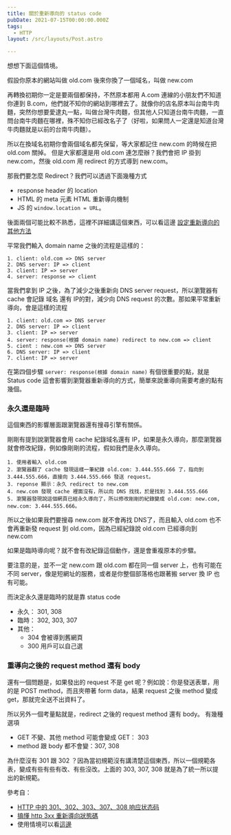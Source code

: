 ```yaml
---
title: 關於重新導向的 status code
pubDate: 2021-07-15T00:00:00.000Z
tags:
  - HTTP
layout: /src/layouts/Post.astro

---
```

想想下面這個情境。

假設你原本的網站叫做 old.com
後來你換了一個域名，叫做 new.com

再轉換初期你一定是要兩個都保持，不然原本都用 A.com 連線的小朋友們不知道你連到 B.com，他們就不知你的網站到哪裡去了。就像你的店名原本叫台南牛肉麵，突然你想要愛逮丸一點，叫做台灣牛肉麵，但其他人只知道台南牛肉麵，一直問台南牛肉麵在哪裡，殊不知你已經改名子了（好啦，如果問人一定還是知道台灣牛肉麵就是以前的台南牛肉麵）。

所以在換域名初期你會兩個域名都先保留，等大家都記住 new.com 的時候在把 old.com 關掉。
但是大家都還是用 old.com 連怎麼辦？我們會把 IP 掛到 new.com，然後 old.com 用 redirect 的方式導到 new.com。

那我們要怎麼 Redirect？我們可以透過下面幾種方式

- response header 的 location
- HTML 的 meta 元素 HTML 重新導向機制
- JS 的 `window.location = URL`。

後面兩個可能比較不熟悉，這裡不詳細講這個東西，可以看這邊 [設定重新導向的其他方法](https://developer.mozilla.org/zh-CN/docs/Web/HTTP/Redirections#%E8%AE%BE%E5%AE%9A%E9%87%8D%E5%AE%9A%E5%90%91%E6%98%A0%E5%B0%84%E7%9A%84%E5%85%B6%E4%BB%96%E6%96%B9%E6%B3%95)


平常我們輸入 domain name 之後的流程是這樣的：

```
1. client: old.com => DNS server
2. DNS server: IP => client
3. client: IP => server 
4. server: response => client
```

當我們拿到 IP 之後，為了減少之後重新向 DNS server request，所以瀏覽器有 cache 會記錄 域名 還有 IP的對，減少向 DNS request 的次數。那如果平常重新導向，會是這樣的流程

```
1. client: old.com => DNS server
2. DNS server: IP => client
3. client: IP => server 
4. server: response(根據 domain name) redirect to new.com => client
5. cient : new.com => DNS server
6. DNS server: IP => client
7. client: IP => server
```
在第四個步驟 `server: response(根據 domain name)` 有個很重要的點，就是 Status code 這會影響到瀏覽器重新導向的方式，簡單來說重導向需要考慮的點有幾個。

### 永久還是臨時
這個東西的影響層面跟瀏覽器還有搜尋引擎有關係。

剛剛有提到說瀏覽器會用 cache 紀錄域名還有 IP，如果是永久導向，那麼瀏覽器就會修改紀錄，例如像剛剛的流程，假如我們是永久導向。
```
1. 使用者輸入 old.com
2. 瀏覽器翻了 cache 發現這樣一筆紀錄 old.com: 3.444.555.666 了，指向到 3.444.555.666，直接向 3.444.555.666 發送 request。
3. reponse 顯示：永久 redirect to new.com 
4. new.com 發現 cache 裡面沒有，所以向 DNS 找找，於是找到 3.444.555.666
5. 瀏覽器發現說這個網頁已經永久導向了，所以修改剛剛的紀錄變成 old.com: new.com, new.com: 3.444.555.666。
```

所以之後如果我們要搜尋 new.com 就不會再找 DNS了，而且輸入 old.com 也不會再重新發 request 到 old.com，因為已經紀錄說 old.com 已經導向到 new.com

如果是臨時導向呢？就不會有改紀錄這個動作，還是會重複原本的步驟。

要注意的是，並不一定 new.com 跟 old.com 都在同一個 server 上，也有可能在不同 server，像是短網址的服務，或者是你整個部落格也跟著搬 server 換 IP 也有可能。

而決定永久還是臨時的就是靠 status code

- 永久： 301, 308
- 臨時： 302, 303, 307
- 其他：
  - 304 會被導到舊網頁
  - 300 用戶可以自己選

### 重導向之後的 request method 還有 body
還有一個問題是，如果發出的 request 不是 get 呢？例如說：你是發送表單，用的是 POST method，而且夾帶著 form data，結果 request 之後 method 變成 get，那就完全送不出資料了。

所以另外一個考量點就是，redirect 之後的 request method 還有 body。
有幾種選項

- GET 不變、其他 method 可能會變成 GET： 303
- method 跟 body 都不會變：307, 308

為什麼沒有 301 跟 302 ？因為當初規範沒有講清楚這個東西，所以一個規範各表，變成有些有些有改、有些沒改。上面的 303, 307, 308 就是為了統一所以提出的新規範。

參考自：

- [HTTP 中的 301、302、303、307、308 响应状态码](https://zhuanlan.zhihu.com/p/60669395)
- [搞懂 http 3xx 重新導向狀態碼](https://medium.com/@dubiety/%E6%90%9E%E6%87%82-http-3xx-%E9%87%8D%E6%96%B0%E5%B0%8E%E5%90%91%E7%8B%80%E6%85%8B%E7%A2%BC-f1a288c1cd20)
- 使用情境可以看[這邊](https://developer.mozilla.org/zh-CN/docs/Web/HTTP/Redirections#%E6%B0%B8%E4%B9%85%E9%87%8D%E5%AE%9A%E5%90%91)

